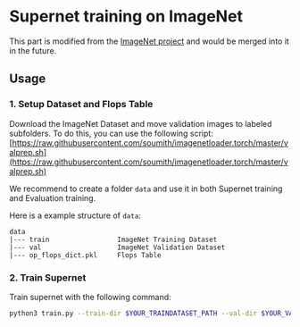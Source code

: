 # Supernet training on ImageNet
This part is modified from the [ImageNet project](https://github.com/megvii-model/SinglePathOneShot) and would be merged into it in the future.

## Usage

### 1. Setup Dataset and Flops Table

Download the ImageNet Dataset and move validation images to labeled subfolders. To do this, you can use the following script: [https://raw.githubusercontent.com/soumith/imagenetloader.torch/master/valprep.sh](https://raw.githubusercontent.com/soumith/imagenetloader.torch/master/valprep.sh)

We recommend to create a folder `data` and use it in both Supernet training and Evaluation training.

Here is a example structure of `data`:

```
data
|--- train                 ImageNet Training Dataset
|--- val                   ImageNet Validation Dataset
|--- op_flops_dict.pkl     Flops Table
```

### 2. Train Supernet

Train supernet with the following command:

```bash
python3 train.py --train-dir $YOUR_TRAINDATASET_PATH --val-dir $YOUR_VALDATASET_PATH --model-size DETNAS-300M
```
